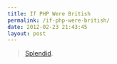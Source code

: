 ```yaml
---
title: If PHP Were British
permalink: /if-php-were-british/
date: 2012-02-23 21:43:45
layout: post
---
```


> [Splendid](http://www.addedbytes.com/blog/if-php-were-british/).